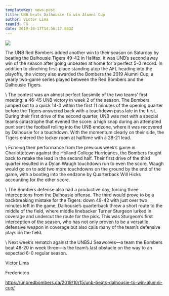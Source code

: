 ```yaml
---
templateKey: news-post
title: UNB beats Dalhousie to win Alumni Cup
author: Victor Lima
teamId: FR
date: 2019-10-17T14:56:17.803Z
---
```

![](/img/img_5139-1.jpg)

 

   The UNB Red Bombers added another win to their season on Saturday by beating the Dalhousie Tigers 49-42 in Halifax.  It was UNB’s second away win of the season after going unbeaten at home for a perfect 5-0 record. In addition to clinching first-place standing atop the AFL heading into the playoffs, the victory also awarded the Bombers the 2019 Alumni Cup, a yearly two-game series played between the Red Bombers and the Dalhousie Tigers.



\    The contest was an almost perfect facsimile of   the two teams’ first meeting: a 46-45 UNB victory in week 2 of the season.  The Bombers jumped out to a quick 14-0 within the first 11 minutes of the opening quarter before the Tigers answered back with a touchdown pass late in the first.  During their first drive of the second quarter, UNB was met with a special teams catastrophe that evened the score: a high snap during an attempted punt sent the football rolling into the UNB endzone, where it was recovered by Dalhousie for a touchdown.  With the momentum clearly on their side, the Tigers entered the locker room at halftime with a 28-21 lead.



\    Echoing their performance from the previous week’s game in Charlottetown against the Holland College Hurricanes, the Bombers fought back to retake the lead in the second half.  Their first drive of the third quarter resulted in a Dylan Waugh touchdown run to even the score. Waugh would go on to add two more touchdowns on the ground by the end of the game, with a bootleg into the endzone by Quarterback Will Hicks accounting for the other score.  



\    The Bombers defense also had a productive day, forcing three interceptions from the Dalhousie offense.  The third would prove to be a backbreaking mistake for the Tigers: down 49-42 with just over two minutes left in the game, Dalhousie’s quarterback threw a short route to the middle of the field, where middle linebacker Turner Sturgeon lurked in coverage and undercut the route for the pick.  This was Sturgeon’s first interception of the season, who has not only proven to be a versatile defensive weapon in coverage but also calls many of the team’s defensive plays on the field.



\    Next week’s rematch against the UNBSJ Seawolves—a team the Bombers beat 48-20 in week three—is the team’s last obstacle on the way to an expected 6-0 regular season.  



 



Victor Lima



Fredericton

https://unbredbombers.ca/2019/10/15/unb-beats-dalhousie-to-win-alumni-cup/
